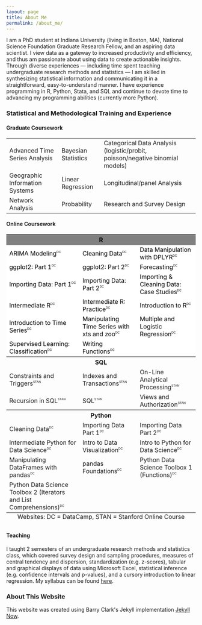 ```yaml
---
layout: page
title: About Me
permalink: /about_me/
---
```


I am a PhD student at Indiana University (living in Boston, MA), National Science Foundation Graduate Research Fellow, and an aspiring data scientist. I view data as a gateway to increased productivity and efficiency, and thus am passionate about using data to create actionable insights. Through diverse experiences &mdash; including time spent teaching undergraduate research methods and statistics &mdash; I am skilled in synthesizing statistical information and communicating it in a straightforward, easy-to-understand manner. I have experience programming in R, Python, Stata, and SQL and continue to devote time to advancing my programming abilities (currently more Python).
 
### Statistical and Methodological Training and Experience
#### Graduate Coursework
<table class="tg">
  <tr>
    <td> Advanced Time Series Analysis </td>
    <td> Bayesian Statistics </td>
    <td> Categorical Data Analysis (logistic/probit, poisson/negative binomial models) </td> 
  </tr>
    <td> Geographic Information Systems </td>
    <td> Linear Regression </td>
    <td> Longitudinal/panel Analysis </td>   
  <tr>
    <td> Network Analysis </td>  
    <td> Probability </td>    
    <td> Research and Survey Design </td>
  </tr>
</table>

#### Online Coursework
<table class="tg">
<caption align="bottom"> Websites: DC = DataCamp, STAN = Stanford Online Course </caption>
  <tr style="background-color:gray;color:black;">
    <th class="tg-us36" colspan="3"> R </th>
  <tr style="background-color:white;color:black;">
    <td class="tg-us36"> ARIMA Modeling<sup style="font-size: 8px; line-height: 0; vertical-align: 7px">DC</sup> </td>
    <td class="tg-us36"> Cleaning Data<sup style="font-size: 8px; line-height: 0; vertical-align: 7px">DC</sup> </td>
    <td class="tg-us36"> Data Manipulation with DPLYR<sup style="font-size: 8px; line-height: 0; vertical-align: 7px">DC</sup> </td>
  </tr>
  <tr style="background-color:white;color:black;">
    <td class="tg-us36"> ggplot2: Part 1<sup style="font-size: 8px; line-height: 0; vertical-align: 7px">DC</sup></td>
    <td class="tg-us36"> ggplot2: Part 2<sup style="font-size: 8px; line-height: 0; vertical-align: 7px">DC</sup></td>
    <td class="tg-us36"> Forecasting<sup style="font-size: 8px; line-height: 0; vertical-align: 7px">DC</sup></td>
  </tr>
  <tr style="background-color:white;color:black;">
    <td class="tg-yw4l"> Importing Data: Part 1<sup style="font-size: 8px; line-height: 0; vertical-align: 7px">DC</sup></td>
    <td class="tg-yw4l"> Importing Data: Part 2<sup style="font-size: 8px; line-height: 0; vertical-align: 7px">DC</sup></td>
    <td class="tg-yw4l"> Importing & Cleaning Data: Case Studies<sup style="font-size: 8px; line-height: 0; vertical-align: 7px">DC</sup></td>
  </tr>
  <tr style="background-color:white;color:black;">
    <td class="tg-yw4l"> Intermediate R<sup style="font-size: 8px; line-height: 0; vertical-align: 7px">DC</sup></td>
    <td class="tg-yw4l"> Intermediate R: Practice<sup style="font-size: 8px; line-height: 0; vertical-align: 7px">DC</sup></td>
    <td class="tg-yw4l"> Introduction to R<sup style="font-size: 8px; line-height: 0; vertical-align: 7px">DC</sup></td>
  </tr>
  <tr style="background-color:white;color:black;">
    <td class="tg-yw4l"> Introduction to Time Series<sup style="font-size: 8px; line-height: 0; vertical-align: 7px">DC</sup></td>
    <td class="tg-yw4l"> Manipulating Time Series with xts and zoo<sup style="font-size: 8px; line-height: 0; vertical-align: 7px">DC</sup></td>
    <td class="tg-yw4l"> Multiple and Logistic Regression<sup style="font-size: 8px; line-height: 0; vertical-align: 7px">DC</sup></td>
  </tr>
   <tr style="background-color:white;color:black;">
    <td class="tg-yw4l"> Supervised Learning: Classification<sup style="font-size: 8px; line-height: 0; vertical-align: 7px">DC</sup></td>
    <td class="tg-yw4l"> Writing Functions<sup style="font-size: 8px; line-height: 0; vertical-align: 7px">DC</sup></td>
    <td class="tg-yw4l"></td>
  </tr>
  <tr>
    <th class="tg-yw4l" colspan="3"> SQL </th>
  </tr>
  <tr>
    <td class="tg-yw4l"> Constraints and Triggers<sup style="font-size: 8px; line-height: 0; vertical-align: 7px">STAN</sup></td>
    <td class="tg-yw4l"> Indexes and Transactions<sup style="font-size: 8px; line-height: 0; vertical-align: 7px">STAN</sup></td>
    <td class="tg-yw4l"> On-Line Analytical Processing<sup style="font-size: 8px; line-height: 0; vertical-align: 7px">STAN</sup></td>
  </tr>
  <tr>
    <td class="tg-yw4l"> Recursion in SQL<sup style="font-size: 8px; line-height: 0; vertical-align: 7px">STAN</sup></td>
    <td class="tg-yw4l"> SQL<sup style="font-size: 8px; line-height: 0; vertical-align: 7px">STAN</sup></td>
    <td class="tg-yw4l"> Views and Authorization<sup style="font-size: 8px; line-height: 0; vertical-align: 7px">STAN</sup></td>
  </tr> 
     <th class="tg-yw4l" colspan="3"> Python </th>
  </tr>
    <tr>
    <td class="tg-yw4l"> Cleaning Data<sup style="font-size: 8px; line-height: 0; vertical-align: 7px">DC</sup></td>
    <td class="tg-yw4l"> Importing Data Part 1<sup style="font-size: 8px; line-height: 0; vertical-align: 7px">DC</sup></td>
    <td class="tg-yw4l"> Importing Data Part 2<sup style="font-size: 8px; line-height: 0; vertical-align: 7px">DC</sup></td>
    </tr>
  <tr>
    <td class="tg-yw4l"> Intermediate Python for Data Science<sup style="font-size: 8px; line-height: 0; vertical-align: 7px">DC</sup>   </td>
    <td class="tg-yw4l"> Intro to Data Visualization<sup style="font-size: 8px; line-height: 0; vertical-align: 7px">DC</sup></td>
    <td class="tg-yw4l"> Intro to Python for Data Science<sup style="font-size: 8px; line-height: 0; vertical-align: 7px">DC</sup></td>
  </tr>
   <tr>
    <td class="tg-yw4l"> Manipulating DataFrames with pandas<sup style="font-size: 8px; line-height: 0; vertical-align: 7px">DC</sup></td>
    <td class="tg-yw4l"> pandas Foundations<sup style="font-size: 8px; line-height: 0; vertical-align: 7px">DC</sup></td>
    <td class="tg-yw4l"> Python Data Science Toolbox 1 (Functions)<sup style="font-size: 8px; line-height: 0; vertical-align: 7px">DC</sup></td>
   </tr>
   <tr>
    <td class="tg-yw4l"> Python Data Science Toolbox 2 (Iterators and List Comprehensions)<sup style="font-size: 8px; line-height: 0; vertical-align: 7px">DC</sup></td>
  </tr>
</table>

#### Teaching
I taught 2 semesters of an undergraduate research methods and statistics class, which covered survey design and sampling procedures, measures of central tendency and dispersion, standardization (e.g. z-scores), tabular and graphical displays of data using Microsoft Excel, statistical inference (e.g. confidence intervals and p-values), and a cursory introduction to linear regression. My syllabus can be found [here](https://iu.app.box.com/file/283732193861).

### About This Website
This website was created using Barry Clark's Jekyll implementation [Jekyll Now](https://github.com/barryclark/jekyll-now). 
